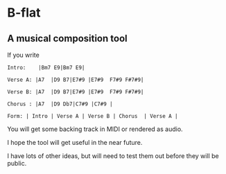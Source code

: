 # B-flat
## A musical composition tool

If you write
~~~
Intro:    |Bm7 E9|Bm7 E9|

Verse A: |A7  |D9 B7|E7#9 |E7#9  F7#9 F#7#9|

Verse B: |A7  |D9 B7|E7#9 |E7#9  F7#9 F#7#9|

Chorus : |A7  |D9 Db7|C7#9 |C7#9 |

Form: | Intro | Verse A | Verse B | Chorus  | Verse A |
~~~~

You will get some backing track in MIDI or rendered as audio.

I hope the tool will get useful in the near future.

I have lots of other ideas, but will need to test them out before they will be public.

